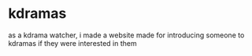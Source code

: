 # kdramas
as a kdrama watcher, i made a website made for introducing someone to kdramas if they were interested in them
